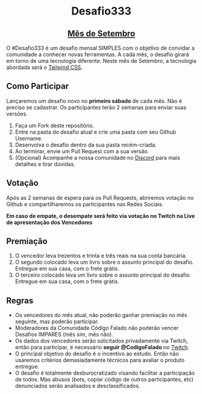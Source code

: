 <h1 align="center">Desafio333</h1>
<h2 align="center"><a  href="2019-Setembro-Tailwind/README.md">Mês de Setembro</a></h2>

O #Desafio333 é um desafio mensal SIMPLES com o objetivo de convidar a comunidade a conhecer novas ferramentas.
A cada mês, o desafio girará em torno de uma tecnologia diferente. Neste mês de Setembro, a tecnologia abordada será o [Tailwind CSS](https://tailwindcss.com).

## Como Participar

Lançaremos um desafio novo no **primeiro sábado** de cada mês.
Não é preciso se cadastrar. Os participantes terão 2 semanas para enviar suas versões.

1. Faça um Fork deste repositório.
2. Entre na pasta do desafio atual e crie uma pasta com seu Github Username.
3. Desenvolva o desafio dentro da sua pasta recém-criada.
4. Ao terminar, envie um Pull Request com a sua versão.
5. (Opcional) Acompanhe a nossa comunidade no [Discord](https://discord.gg/CbeEaEe) para mais detalhes e tirar dúvidas.

## Votação

Após as 2 semanas de espera para os Pull Requests, abriremos votação no Github e compartilharemos os participantes nas Redes Sociais.

**Em caso de empate, o desempate será feito via votação no Twitch na Live de apresentação dos Vencedores**

## Premiação

1. O vencedor leva trezentos e trinta e três reais na sua conta bancária.
2. O segundo colocado leva um livro sobre o assunto principal do desafio. Entregue em sua casa, com o frete grátis.
3. O terceiro colocado leva um livro sobre o assunto principal do desafio. Entregue em sua casa, com o frete grátis.

## Regras

- Os vencedores do mês atual, não poderão ganhar premiação no mês seguinte, mas poderão participar.
- Moderadores da Comunidade Código Falado não poderão vencer Desafios IMPARES (mês sim, mês não).
- Os dados dos vencedores serão solicitados privadamente via Twitch, então para participar, é necessário **seguir @CodigoFalado** no [Twitch](https://www.twitch.tv/codigofalado).
- O principal objetivo do desafio é o incentivo ao estudo. Então não usaremos critérios demasiadamente técnicos para avaliar o produto entregue.
- O desafio é totalmente desburocratizado visando facilitar a participação de todos. Mas abusos (bots, copiar código de outros participantes, etc) denunciados serão analisados e desclassificados.
